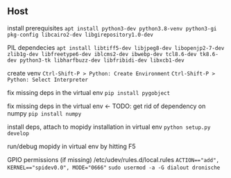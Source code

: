 ## Host

install prerequisites
`apt install python3-dev python3.8-venv python3-gi pkg-config libcairo2-dev libgirepository1.0-dev`

PIL dependecies
`apt install libtiff5-dev libjpeg8-dev libopenjp2-7-dev zlib1g-dev libfreetype6-dev iblcms2-dev ibwebp-dev tcl8.6-dev tk8.6-dev python3-tk libharfbuzz-dev libfribidi-dev libxcb1-dev`

create venv
`Ctrl-Shift-P > Python: Create Environment`
`Ctrl-Shift-P > Python: Select Interpreter`

fix missing deps in the virtual env
`pip install pygobject`

fix missing deps in the virtual env <- TODO: get rid of dependency on numpy
`pip install numpy`

install deps, attach to mopidy installation in virtual env
`python setup.py develop`

run/debug mopidy in virtual env by hitting F5

GPIO permissions (if missing)
/etc/udev/rules.d/local.rules
`ACTION=="add", KERNEL=="spidev0.0", MODE="0666"`
`sudo usermod -a -G dialout dronische`